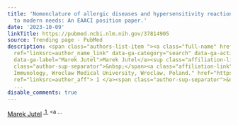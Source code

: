 ```yaml
---
title: 'Nomenclature of allergic diseases and hypersensitivity reactions: Adapted
  to modern needs: An EAACI position paper.'
date: '2023-10-09'
linkTitle: https://pubmed.ncbi.nlm.nih.gov/37814905
source: Trending page - PubMed
description: <span class="authors-list-item "><a class="full-name" href="https://pubmed.ncbi.nlm.nih.gov/?term=Jutel+M&amp;cauthor_id=37814905"
  ref="linksrc=author_name_link" data-ga-category="search" data-ga-action="author_link"
  data-ga-label="Marek Jutel">Marek Jutel</a><sup class="affiliation-links"><span
  class="author-sup-separator">&nbsp;</span><a class="affiliation-link" title="Department
  Immunology, Wroclaw Medical University, Wroclaw, Poland." href="https://pubmed.ncbi.nlm.nih.gov/37814905#full-view-affiliation-1"
  ref="linksrc=author_aff"> 1 </a><span class="author-sup-separator">&nbsp;</span><a
  ...
disable_comments: true
---
```

<span class="authors-list-item "><a class="full-name" href="https://pubmed.ncbi.nlm.nih.gov/?term=Jutel+M&amp;cauthor_id=37814905" ref="linksrc=author_name_link" data-ga-category="search" data-ga-action="author_link" data-ga-label="Marek Jutel">Marek Jutel</a><sup class="affiliation-links"><span class="author-sup-separator">&nbsp;</span><a class="affiliation-link" title="Department Immunology, Wroclaw Medical University, Wroclaw, Poland." href="https://pubmed.ncbi.nlm.nih.gov/37814905#full-view-affiliation-1" ref="linksrc=author_aff"> 1 </a><span class="author-sup-separator">&nbsp;</span><a ...